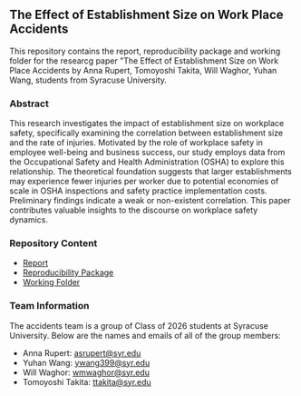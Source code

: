 ## The Effect of Establishment Size on Work Place Accidents
This repository contains the report, reproducibility package and working folder for the researcg paper "The Effect of Establishment Size on Work Place Accidents by Anna Rupert, Tomoyoshi Takita, Will Waghor, Yuhan Wang, students from Syracuse University. 

### Abstract
This research investigates the impact of establishment size on workplace safety, specifically examining the correlation between establishment size and the rate of injuries. Motivated by the role of workplace safety in employee well-being and business success, our study employs data from the Occupational Safety and Health Administration (OSHA) to explore this relationship. The theoretical foundation suggests that larger establishments may experience fewer injuries per worker due to potential economies of scale in OSHA inspections and safety practice implementation costs. Preliminary findings indicate a weak or non-existent correlation. This paper contributes valuable insights to the discourse on workplace safety dynamics.
### Repository Content
 - [Report](https://github.com/ecn310/course-project-accidentsteam/blob/main/Final%20Project%202024/Final_Project_Accidents.pdf)
 - [Reproducibility Package](https://github.com/ecn310/course-project-accidentsteam/tree/main/Reproducibility%20Package)
 - [Working Folder](https://github.com/ecn310/course-project-accidentsteam/tree/main/Working%20Folder)

### Team Information

The accidents team is a group of Class of 2026 students at Syracuse University. Below are the names and emails of all of the group members:

 - Anna Rupert: asrupert@syr.edu
 - Yuhan Wang: ywang399@syr.edu
 - Will Waghor: wmwaghor@syr.edu
 - Tomoyoshi Takita: ttakita@syr.edu
